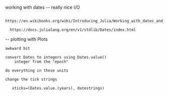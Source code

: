 

working with dates
-- really nice I/O

      https://en.wikibooks.org/wiki/Introducing_Julia/Working_with_dates_and_times#Date_formatting

      https://docs.julialang.org/en/v1/stdlib/Dates/index.html
	  
	  
-- plotting with Plots

	awkward bit
	
	convert Dates to integers using Dates.value()
		integer from the "epoch"
		
	do everything in these units
	
	change the tick strings
		
	   xticks=(Dates.value.(years), datestrings)
	   
	   
